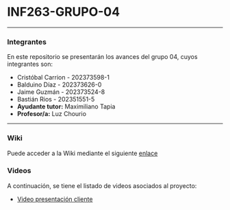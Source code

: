 # INF263-GRUPO-04
---
### Integrantes
En este repositorio se presentarán los avances del grupo 04, cuyos integrantes son:
- Cristóbal Carrion - 202373598-1
- Balduino Díaz - 202373626-0
- Jaime Guzmán - 202373524-8
- Bastián Rios - 202351551-5
- **Ayudante tutor:** Maximiliano Tapia
- **Profesor/a:** Luz Chourio
---
### Wiki
Puede acceder a la Wiki mediante el siguiente [enlace](https://github.com/JaimeYi/GRUPO04-2025-PROYINF/wiki)
### Videos
A continuación, se tiene el listado de videos asociados al proyecto:
- [Video presentación cliente](https://aula.usm.cl/pluginfile.php/7621199/mod_resource/content/2/video1352931478.mp4)